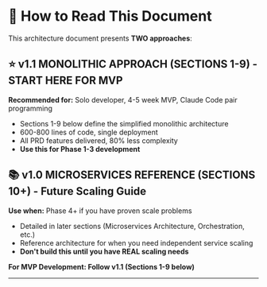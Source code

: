 # 📖 How to Read This Document

This architecture document presents **TWO approaches**:

## ⭐ v1.1 MONOLITHIC APPROACH (SECTIONS 1-9) - **START HERE FOR MVP**
**Recommended for:** Solo developer, 4-5 week MVP, Claude Code pair programming
- Sections 1-9 below define the simplified monolithic architecture
- 600-800 lines of code, single deployment
- All PRD features delivered, 80% less complexity
- **Use this for Phase 1-3 development**

## 📚 v1.0 MICROSERVICES REFERENCE (SECTIONS 10+) - **Future Scaling Guide**
**Use when:** Phase 4+ if you have proven scale problems
- Detailed in later sections (Microservices Architecture, Orchestration, etc.)
- Reference architecture for when you need independent service scaling
- **Don't build this until you have REAL scaling needs**

**For MVP Development: Follow v1.1 (Sections 1-9 below)**

---
